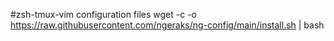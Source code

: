 #zsh-tmux-vim
configuration files 
wget -c -o https://raw.githubusercontent.com/ngeraks/ng-config/main/install.sh | bash
